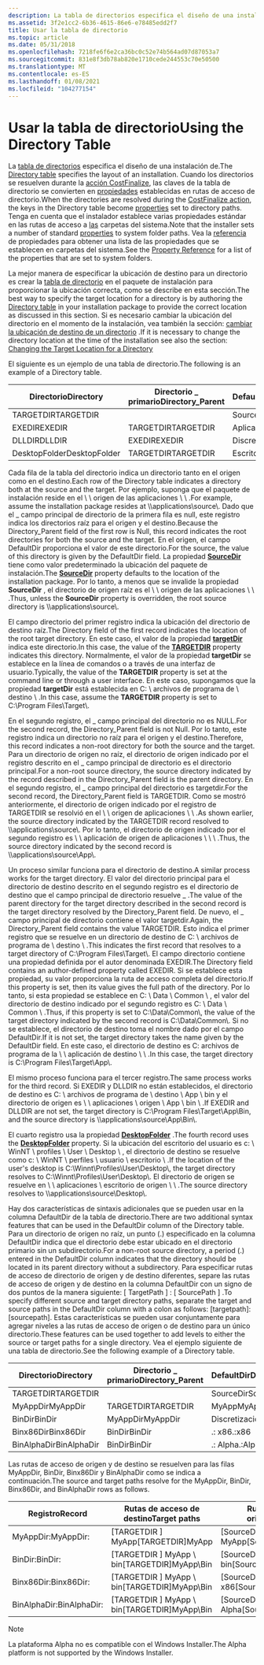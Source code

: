 ```yaml
---
description: La tabla de directorios especifica el diseño de una instalación de.
ms.assetid: 3f2e1cc2-6b36-4615-86e6-e78485edd2f7
title: Usar la tabla de directorio
ms.topic: article
ms.date: 05/31/2018
ms.openlocfilehash: 7218fe6f6e2ca36bc0c52e74b564ad07d87053a7
ms.sourcegitcommit: 831e8f3db78ab820e1710cede244553c70e50500
ms.translationtype: MT
ms.contentlocale: es-ES
ms.lasthandoff: 01/08/2021
ms.locfileid: "104277154"
---
```

# <a name="using-the-directory-table"></a><span data-ttu-id="92b6a-103">Usar la tabla de directorio</span><span class="sxs-lookup"><span data-stu-id="92b6a-103">Using the Directory Table</span></span>

<span data-ttu-id="92b6a-104">La [tabla de directorios](directory-table.md) especifica el diseño de una instalación de.</span><span class="sxs-lookup"><span data-stu-id="92b6a-104">The [Directory table](directory-table.md) specifies the layout of an installation.</span></span> <span data-ttu-id="92b6a-105">Cuando los directorios se resuelven durante la [acción CostFinalize](costfinalize-action.md), las claves de la tabla de directorio se convierten en [propiedades](properties.md) establecidas en rutas de acceso de directorio.</span><span class="sxs-lookup"><span data-stu-id="92b6a-105">When the directories are resolved during the [CostFinalize action](costfinalize-action.md), the keys in the Directory table become [properties](properties.md) set to directory paths.</span></span> <span data-ttu-id="92b6a-106">Tenga en cuenta que el instalador establece varias propiedades estándar en las rutas de acceso a [las](properties.md) carpetas del sistema.</span><span class="sxs-lookup"><span data-stu-id="92b6a-106">Note that the installer sets a number of standard [properties](properties.md) to system folder paths.</span></span> <span data-ttu-id="92b6a-107">Vea la [referencia](property-reference.md) de propiedades para obtener una lista de las propiedades que se establecen en carpetas del sistema.</span><span class="sxs-lookup"><span data-stu-id="92b6a-107">See the [Property Reference](property-reference.md) for a list of the properties that are set to system folders.</span></span>

<span data-ttu-id="92b6a-108">La mejor manera de especificar la ubicación de destino para un directorio es crear la [tabla de directorio](directory-table.md) en el paquete de instalación para proporcionar la ubicación correcta, como se describe en esta sección.</span><span class="sxs-lookup"><span data-stu-id="92b6a-108">The best way to specify the target location for a directory is by authoring the [Directory table](directory-table.md) in your installation package to provide the correct location as discussed in this section.</span></span> <span data-ttu-id="92b6a-109">Si es necesario cambiar la ubicación del directorio en el momento de la instalación, vea también la sección: [cambiar la ubicación de destino de un directorio](changing-the-target-location-for-a-directory.md) .</span><span class="sxs-lookup"><span data-stu-id="92b6a-109">If it is necessary to change the directory location at the time of the installation see also the section: [Changing the Target Location for a Directory](changing-the-target-location-for-a-directory.md)</span></span>

<span data-ttu-id="92b6a-110">El siguiente es un ejemplo de una tabla de directorio.</span><span class="sxs-lookup"><span data-stu-id="92b6a-110">The following is an example of a Directory table.</span></span>



| <span data-ttu-id="92b6a-111">Directorio</span><span class="sxs-lookup"><span data-stu-id="92b6a-111">Directory</span></span>     | <span data-ttu-id="92b6a-112">Directorio \_ primario</span><span class="sxs-lookup"><span data-stu-id="92b6a-112">Directory\_Parent</span></span> | <span data-ttu-id="92b6a-113">DefaultDir</span><span class="sxs-lookup"><span data-stu-id="92b6a-113">DefaultDir</span></span> |
|---------------|-------------------|------------|
| <span data-ttu-id="92b6a-114">TARGETDIR</span><span class="sxs-lookup"><span data-stu-id="92b6a-114">TARGETDIR</span></span>     |                   | <span data-ttu-id="92b6a-115">SourceDir</span><span class="sxs-lookup"><span data-stu-id="92b6a-115">SourceDir</span></span>  |
| <span data-ttu-id="92b6a-116">EXEDIR</span><span class="sxs-lookup"><span data-stu-id="92b6a-116">EXEDIR</span></span>        | <span data-ttu-id="92b6a-117">TARGETDIR</span><span class="sxs-lookup"><span data-stu-id="92b6a-117">TARGETDIR</span></span>         | <span data-ttu-id="92b6a-118">Aplicación</span><span class="sxs-lookup"><span data-stu-id="92b6a-118">App</span></span>        |
| <span data-ttu-id="92b6a-119">DLLDIR</span><span class="sxs-lookup"><span data-stu-id="92b6a-119">DLLDIR</span></span>        | <span data-ttu-id="92b6a-120">EXEDIR</span><span class="sxs-lookup"><span data-stu-id="92b6a-120">EXEDIR</span></span>            | <span data-ttu-id="92b6a-121">Discretización</span><span class="sxs-lookup"><span data-stu-id="92b6a-121">Bin</span></span>        |
| <span data-ttu-id="92b6a-122">DesktopFolder</span><span class="sxs-lookup"><span data-stu-id="92b6a-122">DesktopFolder</span></span> | <span data-ttu-id="92b6a-123">TARGETDIR</span><span class="sxs-lookup"><span data-stu-id="92b6a-123">TARGETDIR</span></span>         | <span data-ttu-id="92b6a-124">Escritorio</span><span class="sxs-lookup"><span data-stu-id="92b6a-124">Desktop</span></span>    |



 

<span data-ttu-id="92b6a-125">Cada fila de la tabla del directorio indica un directorio tanto en el origen como en el destino.</span><span class="sxs-lookup"><span data-stu-id="92b6a-125">Each row of the Directory table indicates a directory both at the source and the target.</span></span> <span data-ttu-id="92b6a-126">Por ejemplo, suponga que el paquete de instalación reside en el \\ \\ origen de las aplicaciones \\ \\ .</span><span class="sxs-lookup"><span data-stu-id="92b6a-126">For example, assume the installation package resides at \\\\applications\\source\\.</span></span> <span data-ttu-id="92b6a-127">Dado que el \_ campo principal de directorio de la primera fila es null, este registro indica los directorios raíz para el origen y el destino.</span><span class="sxs-lookup"><span data-stu-id="92b6a-127">Because the Directory\_Parent field of the first row is Null, this record indicates the root directories for both the source and the target.</span></span> <span data-ttu-id="92b6a-128">En el origen, el campo DefaultDir proporciona el valor de este directorio.</span><span class="sxs-lookup"><span data-stu-id="92b6a-128">For the source, the value of this directory is given by the DefaultDir field.</span></span> <span data-ttu-id="92b6a-129">La propiedad [**SourceDir**](sourcedir.md) tiene como valor predeterminado la ubicación del paquete de instalación.</span><span class="sxs-lookup"><span data-stu-id="92b6a-129">The [**SourceDir**](sourcedir.md) property defaults to the location of the installation package.</span></span> <span data-ttu-id="92b6a-130">Por lo tanto, a menos que se invalide la propiedad **SourceDir** , el directorio de origen raíz es el \\ \\ origen de las aplicaciones \\ \\ .</span><span class="sxs-lookup"><span data-stu-id="92b6a-130">Thus, unless the **SourceDir** property is overridden, the root source directory is \\\\applications\\source\\.</span></span>

<span data-ttu-id="92b6a-131">El campo directorio del primer registro indica la ubicación del directorio de destino raíz.</span><span class="sxs-lookup"><span data-stu-id="92b6a-131">The Directory field of the first record indicates the location of the root target directory.</span></span> <span data-ttu-id="92b6a-132">En este caso, el valor de la propiedad [**targetDir**](targetdir.md) indica este directorio.</span><span class="sxs-lookup"><span data-stu-id="92b6a-132">In this case, the value of the [**TARGETDIR**](targetdir.md) property indicates this directory.</span></span> <span data-ttu-id="92b6a-133">Normalmente, el valor de la propiedad **targetDir** se establece en la línea de comandos o a través de una interfaz de usuario.</span><span class="sxs-lookup"><span data-stu-id="92b6a-133">Typically, the value of the **TARGETDIR** property is set at the command line or through a user interface.</span></span> <span data-ttu-id="92b6a-134">En este caso, supongamos que la propiedad **targetDir** está establecida en C: \\ archivos de programa de \\ destino \\ .</span><span class="sxs-lookup"><span data-stu-id="92b6a-134">In this case, assume the **TARGETDIR** property is set to C:\\Program Files\\Target\\.</span></span>

<span data-ttu-id="92b6a-135">En el segundo registro, el \_ campo principal del directorio no es NULL.</span><span class="sxs-lookup"><span data-stu-id="92b6a-135">For the second record, the Directory\_Parent field is not Null.</span></span> <span data-ttu-id="92b6a-136">Por lo tanto, este registro indica un directorio no raíz para el origen y el destino.</span><span class="sxs-lookup"><span data-stu-id="92b6a-136">Therefore, this record indicates a non-root directory for both the source and the target.</span></span> <span data-ttu-id="92b6a-137">Para un directorio de origen no raíz, el directorio de origen indicado por el registro descrito en el \_ campo principal de directorio es el directorio principal.</span><span class="sxs-lookup"><span data-stu-id="92b6a-137">For a non-root source directory, the source directory indicated by the record described in the Directory\_Parent field is the parent directory.</span></span> <span data-ttu-id="92b6a-138">En el segundo registro, el \_ campo principal del directorio es targetdir.</span><span class="sxs-lookup"><span data-stu-id="92b6a-138">For the second record, the Directory\_Parent field is TARGETDIR.</span></span> <span data-ttu-id="92b6a-139">Como se mostró anteriormente, el directorio de origen indicado por el registro de TARGETDIR se resolvió en el \\ \\ origen de aplicaciones \\ \\ .</span><span class="sxs-lookup"><span data-stu-id="92b6a-139">As shown earlier, the source directory indicated by the TARGETDIR record resolved to \\\\applications\\source\\.</span></span> <span data-ttu-id="92b6a-140">Por lo tanto, el directorio de origen indicado por el segundo registro es \\ \\ aplicación de origen de aplicaciones \\ \\ \\ .</span><span class="sxs-lookup"><span data-stu-id="92b6a-140">Thus, the source directory indicated by the second record is \\\\applications\\source\\App\\.</span></span>

<span data-ttu-id="92b6a-141">Un proceso similar funciona para el directorio de destino.</span><span class="sxs-lookup"><span data-stu-id="92b6a-141">A similar process works for the target directory.</span></span> <span data-ttu-id="92b6a-142">El valor del directorio principal para el directorio de destino descrito en el segundo registro es el directorio de destino que el campo principal de directorio resuelve \_ .</span><span class="sxs-lookup"><span data-stu-id="92b6a-142">The value of the parent directory for the target directory described in the second record is the target directory resolved by the Directory\_Parent field.</span></span> <span data-ttu-id="92b6a-143">De nuevo, el \_ campo principal de directorio contiene el valor targetdir.</span><span class="sxs-lookup"><span data-stu-id="92b6a-143">Again, the Directory\_Parent field contains the value TARGETDIR.</span></span> <span data-ttu-id="92b6a-144">Esto indica el primer registro que se resuelve en un directorio de destino de C: \\ archivos de programa de \\ destino \\ .</span><span class="sxs-lookup"><span data-stu-id="92b6a-144">This indicates the first record that resolves to a target directory of C:\\Program Files\\Target\\.</span></span> <span data-ttu-id="92b6a-145">El campo directorio contiene una propiedad definida por el autor denominada EXEDIR.</span><span class="sxs-lookup"><span data-stu-id="92b6a-145">The Directory field contains an author-defined property called EXEDIR.</span></span> <span data-ttu-id="92b6a-146">Si se establece esta propiedad, su valor proporciona la ruta de acceso completa del directorio.</span><span class="sxs-lookup"><span data-stu-id="92b6a-146">If this property is set, then its value gives the full path of the directory.</span></span> <span data-ttu-id="92b6a-147">Por lo tanto, si esta propiedad se establece en C: \\ Data \\ Common \\ , el valor del directorio de destino indicado por el segundo registro es C: \\ Data \\ Common \\ .</span><span class="sxs-lookup"><span data-stu-id="92b6a-147">Thus, if this property is set to C:\\Data\\Common\\, the value of the target directory indicated by the second record is C:\\Data\\Common\\.</span></span> <span data-ttu-id="92b6a-148">Si no se establece, el directorio de destino toma el nombre dado por el campo DefaultDir.</span><span class="sxs-lookup"><span data-stu-id="92b6a-148">If it is not set, the target directory takes the name given by the DefaultDir field.</span></span> <span data-ttu-id="92b6a-149">En este caso, el directorio de destino es C: archivos de programa de la \\ \\ aplicación de destino \\ \\ .</span><span class="sxs-lookup"><span data-stu-id="92b6a-149">In this case, the target directory is C:\\Program Files\\Target\\App\\.</span></span>

<span data-ttu-id="92b6a-150">El mismo proceso funciona para el tercer registro.</span><span class="sxs-lookup"><span data-stu-id="92b6a-150">The same process works for the third record.</span></span> <span data-ttu-id="92b6a-151">Si EXEDIR y DLLDIR no están establecidos, el directorio de destino es C: \\ archivos de programa de \\ destino \\ App \\ bin y el directorio de origen es \\ \\ aplicaciones \\ origen \\ App \\ bin \\ .</span><span class="sxs-lookup"><span data-stu-id="92b6a-151">If EXEDIR and DLLDIR are not set, the target directory is C:\\Program Files\\Target\\App\\Bin, and the source directory is \\\\applications\\source\\App\\Bin\\.</span></span>

<span data-ttu-id="92b6a-152">El cuarto registro usa la propiedad [**DesktopFolder**](desktopfolder.md) .</span><span class="sxs-lookup"><span data-stu-id="92b6a-152">The fourth record uses the [**DesktopFolder**](desktopfolder.md) property.</span></span> <span data-ttu-id="92b6a-153">Si la ubicación del escritorio del usuario es c: \\ WinNT \\ profiles \\ User \\ Desktop \\ , el directorio de destino se resuelve como c: \\ WinNT \\ perfiles \\ usuario \\ escritorio \\ .</span><span class="sxs-lookup"><span data-stu-id="92b6a-153">If the location of the user's desktop is C:\\Winnt\\Profiles\\User\\Desktop\\, the target directory resolves to C:\\Winnt\\Profiles\\User\\Desktop\\.</span></span> <span data-ttu-id="92b6a-154">El directorio de origen se resuelve en \\ \\ aplicaciones \\ escritorio de origen \\ \\ .</span><span class="sxs-lookup"><span data-stu-id="92b6a-154">The source directory resolves to \\\\applications\\source\\Desktop\\.</span></span>

<span data-ttu-id="92b6a-155">Hay dos características de sintaxis adicionales que se pueden usar en la columna DefaultDir de la tabla de directorio.</span><span class="sxs-lookup"><span data-stu-id="92b6a-155">There are two additional syntax features that can be used in the DefaultDir column of the Directory table.</span></span> <span data-ttu-id="92b6a-156">Para un directorio de origen no raíz, un punto (.) especificado en la columna DefaultDir indica que el directorio debe estar ubicado en el directorio primario sin un subdirectorio.</span><span class="sxs-lookup"><span data-stu-id="92b6a-156">For a non-root source directory, a period (.) entered in the DefaultDir column indicates that the directory should be located in its parent directory without a subdirectory.</span></span> <span data-ttu-id="92b6a-157">Para especificar rutas de acceso de directorio de origen y de destino diferentes, separe las rutas de acceso de origen y de destino en la columna DefaultDir con un signo de dos puntos de la manera siguiente: \[ TargetPath \] : \[ SourcePath \] .</span><span class="sxs-lookup"><span data-stu-id="92b6a-157">To specify different source and target directory paths, separate the target and source paths in the DefaultDir column with a colon as follows: \[targetpath\]:\[sourcepath\].</span></span> <span data-ttu-id="92b6a-158">Estas características se pueden usar conjuntamente para agregar niveles a las rutas de acceso de origen o de destino para un único directorio.</span><span class="sxs-lookup"><span data-stu-id="92b6a-158">These features can be used together to add levels to either the source or target paths for a single directory.</span></span> <span data-ttu-id="92b6a-159">Vea el ejemplo siguiente de una tabla de directorio.</span><span class="sxs-lookup"><span data-stu-id="92b6a-159">See the following example of a Directory table.</span></span>



| <span data-ttu-id="92b6a-160">Directorio</span><span class="sxs-lookup"><span data-stu-id="92b6a-160">Directory</span></span>   | <span data-ttu-id="92b6a-161">Directorio \_ primario</span><span class="sxs-lookup"><span data-stu-id="92b6a-161">Directory\_Parent</span></span> | <span data-ttu-id="92b6a-162">DefaultDir</span><span class="sxs-lookup"><span data-stu-id="92b6a-162">DefaultDir</span></span> |
|-------------|-------------------|------------|
| <span data-ttu-id="92b6a-163">TARGETDIR</span><span class="sxs-lookup"><span data-stu-id="92b6a-163">TARGETDIR</span></span>   |                   | <span data-ttu-id="92b6a-164">SourceDir</span><span class="sxs-lookup"><span data-stu-id="92b6a-164">SourceDir</span></span>  |
| <span data-ttu-id="92b6a-165">MyAppDir</span><span class="sxs-lookup"><span data-stu-id="92b6a-165">MyAppDir</span></span>    | <span data-ttu-id="92b6a-166">TARGETDIR</span><span class="sxs-lookup"><span data-stu-id="92b6a-166">TARGETDIR</span></span>         | <span data-ttu-id="92b6a-167">MyApp</span><span class="sxs-lookup"><span data-stu-id="92b6a-167">MyApp</span></span>      |
| <span data-ttu-id="92b6a-168">BinDir</span><span class="sxs-lookup"><span data-stu-id="92b6a-168">BinDir</span></span>      | <span data-ttu-id="92b6a-169">MyAppDir</span><span class="sxs-lookup"><span data-stu-id="92b6a-169">MyAppDir</span></span>          | <span data-ttu-id="92b6a-170">Discretización</span><span class="sxs-lookup"><span data-stu-id="92b6a-170">Bin</span></span>        |
| <span data-ttu-id="92b6a-171">Binx86Dir</span><span class="sxs-lookup"><span data-stu-id="92b6a-171">Binx86Dir</span></span>   | <span data-ttu-id="92b6a-172">BinDir</span><span class="sxs-lookup"><span data-stu-id="92b6a-172">BinDir</span></span>            | <span data-ttu-id="92b6a-173">.: x86</span><span class="sxs-lookup"><span data-stu-id="92b6a-173">.:x86</span></span>      |
| <span data-ttu-id="92b6a-174">BinAlphaDir</span><span class="sxs-lookup"><span data-stu-id="92b6a-174">BinAlphaDir</span></span> | <span data-ttu-id="92b6a-175">BinDir</span><span class="sxs-lookup"><span data-stu-id="92b6a-175">BinDir</span></span>            | <span data-ttu-id="92b6a-176">.: Alpha</span><span class="sxs-lookup"><span data-stu-id="92b6a-176">.:Alpha</span></span>    |



 

<span data-ttu-id="92b6a-177">Las rutas de acceso de origen y de destino se resuelven para las filas MyAppDir, BinDir, Binx86Dir y BinAlphaDir como se indica a continuación.</span><span class="sxs-lookup"><span data-stu-id="92b6a-177">The source and target paths resolve for the MyAppDir, BinDir, Binx86Dir, and BinAlphaDir rows as follows.</span></span>



| <span data-ttu-id="92b6a-178">Registro</span><span class="sxs-lookup"><span data-stu-id="92b6a-178">Record</span></span>       | <span data-ttu-id="92b6a-179">Rutas de acceso de destino</span><span class="sxs-lookup"><span data-stu-id="92b6a-179">Target paths</span></span>            | <span data-ttu-id="92b6a-180">Rutas de acceso de origen</span><span class="sxs-lookup"><span data-stu-id="92b6a-180">Source paths</span></span>                   |
|--------------|-------------------------|--------------------------------|
| <span data-ttu-id="92b6a-181">MyAppDir:</span><span class="sxs-lookup"><span data-stu-id="92b6a-181">MyAppDir:</span></span>    | <span data-ttu-id="92b6a-182">\[TARGETDIR \] MyApp</span><span class="sxs-lookup"><span data-stu-id="92b6a-182">\[TARGETDIR\]MyApp</span></span>      | <span data-ttu-id="92b6a-183">\[SourceDir \] MyApp</span><span class="sxs-lookup"><span data-stu-id="92b6a-183">\[SourceDir\]MyApp</span></span>             |
| <span data-ttu-id="92b6a-184">BinDir:</span><span class="sxs-lookup"><span data-stu-id="92b6a-184">BinDir:</span></span>      | <span data-ttu-id="92b6a-185">\[TARGETDIR \] MyApp \\ bin</span><span class="sxs-lookup"><span data-stu-id="92b6a-185">\[TARGETDIR\]MyApp\\Bin</span></span> | <span data-ttu-id="92b6a-186">\[SourceDir \] MyApp \\ bin</span><span class="sxs-lookup"><span data-stu-id="92b6a-186">\[SourceDir\]MyApp\\Bin</span></span>        |
| <span data-ttu-id="92b6a-187">Binx86Dir:</span><span class="sxs-lookup"><span data-stu-id="92b6a-187">Binx86Dir:</span></span>   | <span data-ttu-id="92b6a-188">\[TARGETDIR \] MyApp \\ bin</span><span class="sxs-lookup"><span data-stu-id="92b6a-188">\[TARGETDIR\]MyApp\\Bin</span></span> | <span data-ttu-id="92b6a-189">\[SourceDir \] MyApp \\ bin \\ x86</span><span class="sxs-lookup"><span data-stu-id="92b6a-189">\[SourceDir\]MyApp\\Bin\\x86</span></span>   |
| <span data-ttu-id="92b6a-190">BinAlphaDir:</span><span class="sxs-lookup"><span data-stu-id="92b6a-190">BinAlphaDir:</span></span> | <span data-ttu-id="92b6a-191">\[TARGETDIR \] MyApp \\ bin</span><span class="sxs-lookup"><span data-stu-id="92b6a-191">\[TARGETDIR\]MyApp\\Bin</span></span> | <span data-ttu-id="92b6a-192">\[SourceDir \] MyApp \\ bin \\ Alpha</span><span class="sxs-lookup"><span data-stu-id="92b6a-192">\[SourceDir\]MyApp\\Bin\\Alpha</span></span> |



 

> [!Note]  
> <span data-ttu-id="92b6a-193">La plataforma Alpha no es compatible con el Windows Installer.</span><span class="sxs-lookup"><span data-stu-id="92b6a-193">The Alpha platform is not supported by the Windows Installer.</span></span>

 

 

 



